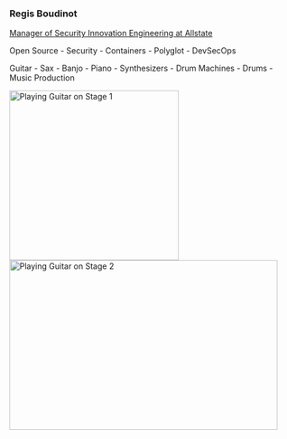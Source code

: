 <h3>Regis Boudinot</h3>

<p><u>Manager of Security Innovation Engineering at Allstate</u></p>

<p>Open Source - Security - Containers - Polyglot - DevSecOps</p>

<p>Guitar - Sax - Banjo - Piano - Synthesizers - Drum Machines - Drums - Music Production</p>

<img src="https://github.com/selfup/selfup/assets/9837366/a5635864-6ed7-4acb-bb4e-9ff1959b61c7" alt="Playing Guitar on Stage 1" width="300" height="300">
<img src="https://github.com/selfup/selfup/assets/9837366/50b2b448-4733-4f8b-b433-a72ed43355e5" alt="Playing Guitar on Stage 2" width="475" height="300">
